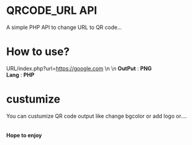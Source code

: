 # QRCODE_URL API
A simple PHP API to change URL to QR code...

# How to use?
URL/index.php?url=https://google.com \n
\n
**OutPut** : __PNG__ <br/>
**Lang** : __PHP__ <br/>
# custumize
You can custumize QR code output like change bgcolor or add logo or.... <br/>
<br/><br/>
**Hope to enjoy** 
